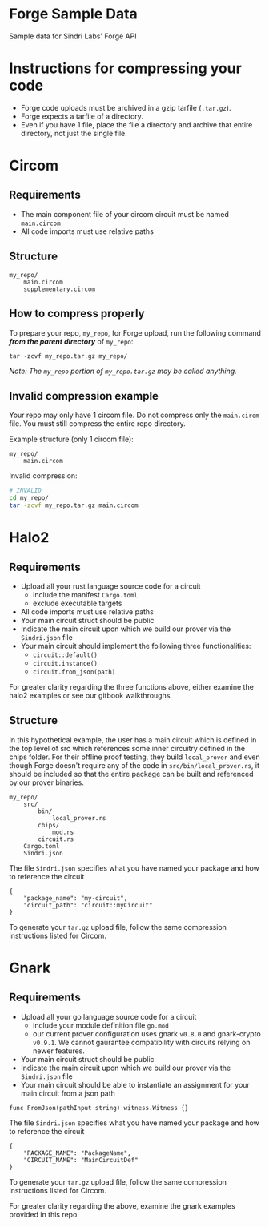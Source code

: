 # Forge Sample Data
Sample data for Sindri Labs' Forge API

# Instructions for compressing your code
- Forge code uploads must be archived in a gzip tarfile (`.tar.gz`).
- Forge expects a tarfile of a directory.
- Even if you have 1 file, place the file a directory and archive that entire directory, not just the single file.

# Circom
## Requirements
- The main component file of your circom circuit must be named `main.circom`
- All code imports must use relative paths

## Structure
```
my_repo/
    main.circom
    supplementary.circom
```
## How to compress properly
To prepare your repo, `my_repo`, for Forge upload, run the following command ***from the parent directory*** of `my_repo`:
```
tar -zcvf my_repo.tar.gz my_repo/
```
*Note: The `my_repo` portion of `my_repo.tar.gz` may be called anything.*

## Invalid compression example
Your repo may only have 1 circom file. Do not compress only the `main.cirom` file. You must still compress the entire repo directory.

Example structure (only 1 circom file):
```
my_repo/
    main.circom
```

Invalid compression:
```bash
# INVALID
cd my_repo/
tar -zcvf my_repo.tar.gz main.circom
```


# Halo2
## Requirements
- Upload all your rust language source code for a circuit
  - include the manifest `Cargo.toml`
  - exclude executable targets
- All code imports must use relative paths
- Your main circuit struct should be public
- Indicate the main circuit upon which we build our prover via the `Sindri.json` file
- Your main circuit should implement the following three functionalities:
  - `circuit::default()`
  - `circuit.instance()`
  - `circuit.from_json(path)`

For greater clarity regarding the three functions above, either examine the halo2 examples or see our gitbook walkthroughs.

## Structure
In this hypothetical example, the user has a main circuit which is defined in the top level of src which references some inner circuitry defined in the chips folder.  For their offline proof testing, they build `local_prover` and even though Forge doesn't require any of the code in `src/bin/local_prover.rs`, it should be included so that the entire package can be built and referenced by our prover binaries.
```
my_repo/
    src/
        bin/
            local_prover.rs
        chips/
            mod.rs
        circuit.rs
    Cargo.toml
    Sindri.json
```

The file `Sindri.json` specifies what you have named your package and how to reference the circuit
```
{
    "package_name": "my-circuit",
    "circuit_path": "circuit::myCircuit"
}
```

To generate your `tar.gz` upload file, follow the same compression instructions listed for Circom.



# Gnark
## Requirements
- Upload all your go language source code for a circuit
  - include your module definition file `go.mod`
  - our current prover configuration uses gnark `v0.8.0` and gnark-crypto `v0.9.1`. We cannot gaurantee compatibility with circuits relying on newer features.
- Your main circuit struct should be public
- Indicate the main circuit upon which we build our prover via the `Sindri.json` file
- Your main circuit should be able to instantiate an assignment for your main circuit from a json path
```
func FromJson(pathInput string) witness.Witness {}
```

The file `Sindri.json` specifies what you have named your package and how to reference the circuit
```
{
    "PACKAGE_NAME": "PackageName",
    "CIRCUIT_NAME": "MainCircuitDef"
}
```

To generate your `tar.gz` upload file, follow the same compression instructions listed for Circom.

For greater clarity regarding the above, examine the gnark examples provided in this repo.